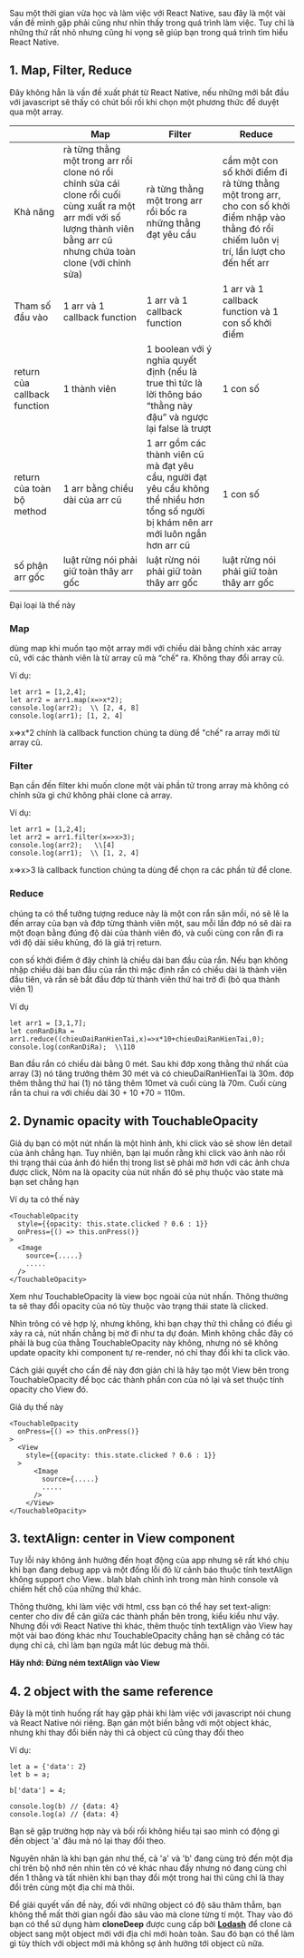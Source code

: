 Sau một thời gian vừa học và làm việc với React Native, sau đây là một vài vấn đề mình gặp phải cũng như nhìn thấy trong quá trình làm việc. Tuy chỉ là những thứ rất nhỏ nhưng cũng hi vọng sẽ giúp bạn trong quá trình tìm hiểu React Native.

## 1. Map, Filter, Reduce

Đây không hẳn là vấn đề xuất phát từ React Native, nếu những mới bắt đầu với javascript sẽ thấy có chút bối rối khi chọn một phương thức để duyệt qua một array.



| | Map | Filter | Reduce | 
| -------- | -------- | -------- | -------- | 
| Khả năng | rà từng thằng một trong arr rồi clone nó rồi chỉnh sửa cái clone rồi cuối cùng xuất ra một arr mới với số lượng thành viên bằng arr cũ nhưng chứa toàn clone (với chỉnh sửa)  |rà từng thằng một trong arr rồi bốc ra những thằng đạt yêu cầu | cầm một con số khởi điểm đi rà từng thằng một trong arr, cho con số khởi điểm nhập vào thằng đó rồi chiếm luôn vị trí, lần lượt cho đến hết arr |
| Tham số đầu vào | 1 arr và 1 callback function | 1 arr và 1 callback function | 1 arr và 1 callback function và 1 con số khởi điểm |
| return của callback function | 1 thành viên | 1 boolean với ý nghĩa quyết định (nếu là true thì tức là lời thông báo “thằng này đậu” và ngược lại false là trượt |  1 con số|
| return của toàn bộ method | 1 arr bằng chiều dài của arr cũ | 1 arr gồm các thành viên cũ mà đạt yêu cầu, người đạt yêu cầu không thể nhiều hơn tổng số người bị khám nên arr mới luôn ngắn hơn arr cũ	 |  1 con số|
| số phận arr gốc| luật rừng nói phải giữ toàn thây arr gốc| luật rừng nói phải giữ toàn thây arr gốc| luật rừng nói phải giữ toàn thây arr gốc |

Đại loại là thế này

### Map

dùng map khi muốn tạo một array mới với chiều dài bằng chính xác array cũ, với các thành viên là từ array cũ mà “chế” ra. Không thay đổi array cũ.

Ví dụ:

```
let arr1 = [1,2,4];
let arr2 = arr1.map(x=>x*2);
console.log(arr2);  \\ [2, 4, 8]
console.log(arr1); [1, 2, 4]
```

x=>x*2 chính là callback function chúng ta dùng để "chế" ra array mới từ array cũ.

### Filter

Bạn cần đến filter khi muốn clone một vài phần tử trong array mà không có chỉnh sửa gì chứ không phải clone cả array.

Ví dụ:

```
let arr1 = [1,2,4];
let arr2 = arr1.filter(x=>x>3);
console.log(arr2);   \\[4]
console.log(arr1);  \\ [1, 2, 4]
```

x=>x>3 là callback function chúng ta dùng để chọn ra các phần tử để clone.

### Reduce

chúng ta có thể tưởng tượng reduce này là một con rắn săn mồi, nó sẽ lê la đến array của bạn và đớp từng thành viên một, sau mỗi lần đớp nó sẽ dài ra một đoạn bằng đúng độ dài của thành viên đó, và cuối cùng con rắn đi ra với độ dài siêu khủng, đó là giá trị return. 

con số khởi điểm ở đây chính là chiều dài ban đầu của rắn. Nếu bạn không nhập chiều dài ban đầu của rắn thì mặc định rắn có chiều dài là thành viên đầu tiên, và rắn sẽ bắt đầu đớp từ thành viên thứ hai trở đi (bỏ qua thành viên 1)

Ví dụ

```
let arr1 = [3,1,7];
let conRanDiRa = arr1.reduce((chieuDaiRanHienTai,x)=>x*10+chieuDaiRanHienTai,0);
console.log(conRanDiRa);  \\110
```

Ban đầu rắn có chiều dài bằng 0 mét. Sau khi đớp xong thằng thứ nhất của array (3) nó tăng trưởng thêm 30 mét và có chieuDaiRanHienTai là 30m. đớp thêm thằng thứ hai (1) nó tăng thêm 10met và cuối cùng là 70m. Cuối cùng rắn ta chui ra với chiều dài 30 + 10 +70 = 110m.

## 2. Dynamic opacity with TouchableOpacity

Giả dụ bạn có một nút nhấn là một hình ảnh, khi click vào sẽ show lên detail của ảnh chẳng hạn. Tuy nhiên, bạn lại muốn rằng khi click vào ảnh nào rồi thì trạng thái của ảnh đó hiển thị trong list sẽ phải mờ hơn với các ảnh chưa được click, Nôm na là opacity của nút nhấn đó sẽ phụ thuộc vào state mà bạn set chẳng hạn

Ví dụ ta có thế này
```
<TouchableOpacity 
  style={{opacity: this.state.clicked ? 0.6 : 1}} 
  onPress={() => this.onPress()}
>
  <Image
    source={.....}
    .....
  />
</TouchableOpacity>  
```

Xem như TouchableOpacity là view bọc ngoài của nút nhấn. Thông thường ta sẽ thay đổi opacity của nó tùy thuộc vào trạng thái state là clicked.

Nhìn trông có vẻ hợp lý, nhưng không, khi bạn chạy thử thì chẳng có điều gì xảy ra cả, nút nhấn chẳng bị mờ đi như ta dự đoán.
Mình không chắc đây có phải là bug của thằng TouchableOpacity này không, nhưng nó sẽ không update opacity khi component tự re-render, nó chỉ thay đổi khi ta click vào.

Cách giải quyết cho cấn đề này đơn giản chỉ là hãy tạo một View bên trong TouchableOpacity để bọc các thành phần con của nó lại và set thuộc tính opacity cho View đó.

Giả dụ thế này

```
<TouchableOpacity  
  onPress={() => this.onPress()}
>
  <View 
    style={{opacity: this.state.clicked ? 0.6 : 1}}
  >
      <Image
        source={.....}
        .....
      />
    </View>  
</TouchableOpacity>  
```


## 3. textAlign: center in View component

Tuy lỗi này không ảnh hưởng đến hoạt động của app nhưng sẽ rất khó chịu khi bạn đang debug app và một đống lỗi đỏ lừ cảnh báo thuộc tính textAlign không support cho View.. blah blah chình ình trong màn hình console và chiếm hết chỗ của những thứ khác.

Thông thường, khi làm việc với html, css bạn có thể hay set text-align: center cho div để căn giữa các thành phần bên trong, kiểu kiểu như vậy. Nhưng đối với React Native thì khác, thêm thuộc tính textAlign vào View hay một vài bao đóng khác như TouchableOpacity chẳng hạn sẽ chẳng có tác dụng chỉ cả, chỉ làm bạn ngứa mắt lúc debug mà thôi.

**Hãy nhớ: Đừng ném textAlign vào View**

## 4. 2 object with the same reference

Đây là một tình huống rất hay gặp phải khi làm việc với javascript nói chung và React Native nói riêng. Bạn gán một biến bằng với một object khác, nhưng khi thay đổi biến này thì cả object cũ cũng thay đổi theo

Ví dụ:

```
let a = {'data': 2}
let b = a;

b['data'] = 4;

console.log(b) // {data: 4}
console.log(a) // {data: 4}
```

Bạn sẽ gặp trường hợp này và bối rối không hiểu tại sao mình có động gì đến object 'a' đâu mà nó lại thay đổi theo.

Nguyên nhân là khi bạn gán như thế, cả 'a' và 'b' đang cùng trỏ đến một địa chỉ trên bộ nhớ nên nhìn tên có vẻ khác nhau đấy nhưng nó đang cùng chỉ đến 1 thằng và tất nhiên khi bạn thay đổi một trong hai thì cũng chỉ là thay đổi trên cùng một địa chỉ mà thôi.

Để giải quyết vấn đề này, đối với những object có độ sâu thăm thẳm, bạn không thể mất thời gian ngồi đào sâu vào mà clone từng tí một. Thay vào đó bạn có thể sử dụng hàm **cloneDeep** được cung cấp bởi [**Lodash**](https://lodash.com/docs/4.17.11#cloneDeep) để clone cả object sang một object mới với địa chỉ mới hoàn toàn. Sau đó bạn có thể làm gì tùy thích với object mới mà không sợ ảnh hưởng tới object cũ nữa.